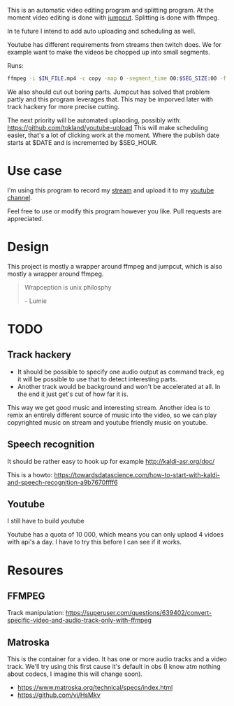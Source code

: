 This is an automatic video editing program and splitting
program.
At the moment video editing is done with [jumpcut](https://github.com/carykh/jumpcutter).
Splitting is done with ffmpeg.

In te future I intend to add auto uploading and scheduling
as well.

Youtube has different requirements from streams then twitch does.
We for example want to make the videos be chopped up into
small segments.

Runs:

```bash
ffmpeg -i $IN_FILE.mp4 -c copy -map 0 -segment_time 00:$SEG_SIZE:00 -f segment -reset_timestamps 1 $OUT_FILE-%03d.mp4
```

We also should cut out boring parts.
Jumpcut has solved that problem partly and this program
leverages that.
This may be imporved later with track hackery for more precise
cutting.

The next priority will be automated uplaoding, possibly with:
https://github.com/tokland/youtube-upload
This will make scheduling easier,
that's a lot of clicking work at the moment.
Where the publish date starts at $DATE and is incremented by $SEG_HOUR.

# Use case
I'm using this program to record my [stream](https://www.twitch.tv/jappiejappie)
and upload it to my
[youtube channel](https://www.youtube.com/channel/UCQxmXSQEYyCeBC6urMWRPVw).

Feel free to use or modify this program however you like.
Pull requests are appreciated.

# Design
This project is mostly a wrapper around ffmpeg and jumpcut,
which is also mostly a wrapper around ffmpeg.

> Wrapception is unix philosphy
>
> \- Lumie

# TODO

## Track hackery

+ It should be possible to specify one audio output as command track,
  eg it will be possible to use that to detect interesting parts.
+ Another track would be background and won't be accelerated at all.
  In the end it just get's cut of how far it is.

This way we get good music and interesting stream.
Another idea is to remix an entirely different source of music
into the video, so we can play copyrighted music on stream
and youtube friendly music on youtube.


## Speech recognition
It should be rather easy to hook up for example http://kaldi-asr.org/doc/

This is a howto: https://towardsdatascience.com/how-to-start-with-kaldi-and-speech-recognition-a9b7670ffff6

## Youtube
I still have to build youtube

Youtube has a quota of 10 000,
which means you can only uplaod 4 vidoes with api's a day.
I have to try this before I can see if it works.


# Resoures

## FFMPEG
Track manipulation: https://superuser.com/questions/639402/convert-specific-video-and-audio-track-only-with-ffmpeg

## Matroska
This is the container for a video. It has one or more audio tracks and a
video track.
We'll try using this first cause it's default in obs
(I know atm nothing about codecs, I imagine this will change soon).

+ https://www.matroska.org/technical/specs/index.html
+ https://github.com/vi/HsMkv

